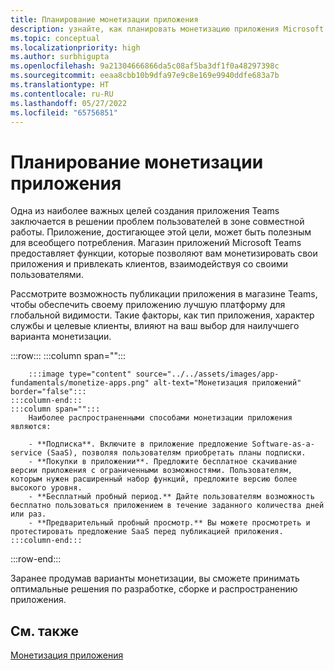 ```yaml
---
title: Планирование монетизации приложения
description: узнайте, как планировать монетизацию приложения Microsoft Teams.
ms.topic: conceptual
ms.localizationpriority: high
ms.author: surbhigupta
ms.openlocfilehash: 9a21304666866da5c08af5ba3df1f0a48297398c
ms.sourcegitcommit: eeaa8cbb10b9dfa97e9c8e169e9940ddfe683a7b
ms.translationtype: HT
ms.contentlocale: ru-RU
ms.lasthandoff: 05/27/2022
ms.locfileid: "65756851"
---
```

# <a name="plan-to-monetize-your-app"></a>Планирование монетизации приложения

Одна из наиболее важных целей создания приложения Teams заключается в решении проблем пользователей в зоне совместной работы. Приложение, достигающее этой цели, может быть полезным для всеобщего потребления. Магазин приложений Microsoft Teams предоставляет функции, которые позволяют вам монетизировать свои приложения и привлекать клиентов, взаимодействуя со своими пользователями.

Рассмотрите возможность публикации приложения в магазине Teams, чтобы обеспечить своему приложению лучшую платформу для глобальной видимости. Такие факторы, как тип приложения, характер службы и целевые клиенты, влияют на ваш выбор для наилучшего варианта монетизации.

:::row:::
    :::column span="":::

        :::image type="content" source="../../assets/images/app-fundamentals/monetize-apps.png" alt-text="Монетизация приложений" border="false":::
    :::column-end:::
    :::column span="":::
        Наиболее распространенными способами монетизации приложения являются:

        - **Подписка**. Включите в приложение предложение Software-as-a-service (SaaS), позволяя пользователям приобретать планы подписки.
        - **Покупки в приложении**. Предложите бесплатное скачивание версии приложения с ограниченными возможностями. Пользователям, которым нужен расширенный набор функций, предложите версию более высокого уровня.
        - **Бесплатный пробный период.** Дайте пользователям возможность бесплатно пользоваться приложением в течение заданного количества дней или раз.
        - **Предварительный пробный просмотр.** Вы можете просмотреть и протестировать предложение SaaS перед публикацией приложения.
    :::column-end:::
:::row-end:::

<!--
In addition to these features, Teams store also lets you:

- **Free trials**: Offer your app to users for a time-limited usage, so that users can try the app features for a set number of days or times.
- **Test preview**: Preview and test a SaaS offer before you publish your app.-->

Заранее продумав варианты монетизации, вы сможете принимать оптимальные решения по разработке, сборке и распространению приложения.

## <a name="see-also"></a>См. также

[Монетизация приложения](../deploy-and-publish/appsource/prepare/monetize-overview.md)
